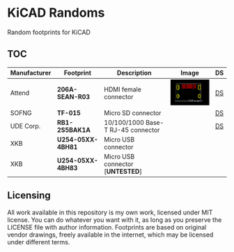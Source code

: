# KiCAD Randoms

Random footprints for KiCAD

## TOC

Manufacturer | Footprint           | Description                        | Image | DS
-------------|---------------------|------------------------------------|-------|----
Attend       | **206A-SEAN-R03**   | HDMI female connector              | ![206A-SEAN-R03](https://github.com/v3l0c1r4pt0r/kicad-randoms/blob/readme-visual/.github/206A-SEAN-R03.min.png)      | [DS](https://www.tme.eu/Document/f15dffbcfad8545e17826f72d36911c8/206A-SEAN-R03.pdf)
SOFNG        | **TF-015**          | Micro SD connector                 |       | [DS](https://www.lcsc.com/datasheet/lcsc_datasheet_2112221030_SOFNG-TF-015_C113206.pdf)
UDE Corp.    | **RB1-2S5BAK1A**    | 10/100/1000 Base-T RJ-45 connector |       | [DS](https://www.lcsc.com/datasheet/lcsc_datasheet_1912111437_UDE-Corp-RB1-2S5BAK1A_C363232.pdf)
XKB          | **U254-05XX-4BH81** | Micro USB connector                |       |
XKB          | **U254-05XX-4BH83** | Micro USB connector [**UNTESTED**] |       |

## Licensing

All work available in this repository is my own work, licensed under MIT
license. You can do whatever you want with it, as long as you preserve the
LICENSE file with author information. Footprints are based on original vendor
drawings, freely available in the internet, which may be licensed under
different terms.
